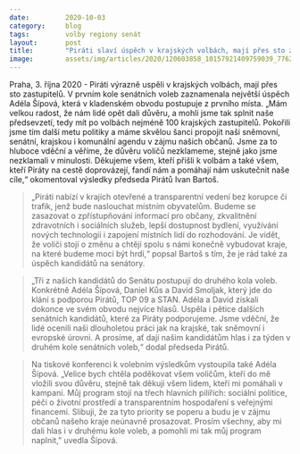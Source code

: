 ```yaml
---
date:         2020-10-03
category:     blog
tags:         volby regiony senát
layout:       post
title:        "Piráti slaví úspěch v krajských volbách, mají přes sto zastupitelů. Dařilo se i jejich kandidátům do Senátu"
image:        assets/img/articles/2020/120603858_10157921409759039_776273729442480799_o.jpg
---
```



Praha, 3. října 2020 - Piráti výrazně uspěli v krajských volbách, mají přes sto zastupitelů. V prvním kole senátních voleb zaznamenala největší úspěch Adéla Šípová, která v kladenském obvodu postupuje z prvního místa. „Mám velkou radost, že nám lidé opět dali důvěru, a mohli jsme tak splnit naše předsevzetí, tedy mít po volbách nejméně 100 krajských zastupitelů. Pokořili jsme tím další metu politiky a máme skvělou šanci propojit naši sněmovní, senátní, krajskou i komunální agendu v zájmu našich občanů. Jsme za to hluboce vděční a věříme, že důvěru voličů nezklameme, stejně jako jsme nezklamali v minulosti. Děkujeme všem, kteří přišli k volbám a také všem, kteří Piráty na cestě doprovázejí, fandí nám a pomáhají nám uskutečnit naše cíle,“ okomentoval výsledky předseda Pirátů Ivan Bartoš.


 > „Piráti nabízí v krajích otevřené a transparentní vedení bez korupce či trafik, jenž bude naslouchat místním obyvatelům. Budeme se zasazovat o zpřístupňování informací pro občany, zkvalitnění zdravotních i sociálních služeb, lepší dostupnost bydlení, využívání nových technologií i zapojení místních lidí do rozhodování. Je vidět, že voliči stojí o změnu a chtějí spolu s námi konečně vybudovat kraje, na které budeme moci být hrdí,“ popsal Bartoš s tím, že je rád také za úspěch kandidátů na senátory. 


 > „Tři z našich kandidátů do Senátu postupují do druhého kola voleb. Konkrétně Adéla Šípová, Daniel Kůs a David Smoljak, který jde do klání s podporou Pirátů, TOP 09 a STAN. Adéla a David získali dokonce ve svém obvodu nejvíce hlasů. Uspěla i pětice dalších senátních kandidátů, které za Piráty podporujeme. Jsme vděční, že lidé ocenili naši dlouholetou práci jak na krajské, tak sněmovní i evropské úrovni. A prosíme, ať dají našim kandidátům hlas i za týden v druhém kole senátních voleb,“ dodal předseda Pirátů. 


 > Na tiskové konferenci k volebním výsledkům vystoupila také Adéla Šípová. „Velice bych chtěla poděkovat všem voličům, kteří do mě vložili svou důvěru, stejně tak děkuji všem lidem, kteří mi pomáhali v kampani. Můj program stojí na třech hlavních pilířích: sociální politice, péči o životní prostředí a transparentním hospodaření s veřejnými financemi. Slibuji, že za tyto priority se poperu a budu je v zájmu občanů našeho kraje neúnavně prosazovat. Prosím všechny, aby mi dali hlas i v druhému kole voleb, a pomohli mi tak můj program naplnit,” uvedla Šípová.
